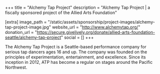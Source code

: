 +++
title = "Alchemy Tap Project"
description = "Alchemy Tap Project | a fiscally sponsored project of the Allied Arts Foundation"

[extra]
image_path = "/static/assets/sponsorship/project-images/alchemy-tap-project-image.jpg"
website_url = "http://www.alchemytap.org/"
donation_url = "https://secure.givelively.org/donate/allied-arts-foundation-seattle/alchemy-tap-project"
social = []
+++

The Alchemy Tap Project is a Seattle-based performance company for serious tap dancers ages 16 and up. The company was founded on the principles of experimentation, entertainment, and excellence. Since its inception in 2012, ATP has become a regular on stages around the Pacific Northwest.
